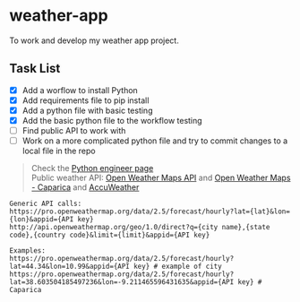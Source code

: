 # weather-app
To work and develop my weather app project. 

## Task List
- [x] Add a worflow to install Python
- [x] Add requirements file to pip install
- [x] Add a python file with basic testing
- [x] Add the basic python file to the workflow testing
- [ ] Find public API to work with
- [ ] Work on a more complicated python file and try to commit changes to a local file in the repo

> Check the [Python engineer page](https://www.python-engineer.com/posts/run-python-github-actions/)  
> Public weather API: [Open Weather Maps API](https://openweathermap.org/api/one-call-3#how) and [Open Weather Maps - Caparica](https://openweathermap.org/city/8013114) and [AccuWeather](https://developer.accuweather.com/packages)

```
Generic API calls: 
https://pro.openweathermap.org/data/2.5/forecast/hourly?lat={lat}&lon={lon}&appid={API key}
http://api.openweathermap.org/geo/1.0/direct?q={city name},{state code},{country code}&limit={limit}&appid={API key}

Examples: 
https://pro.openweathermap.org/data/2.5/forecast/hourly?lat=44.34&lon=10.99&appid={API key} # example of city
https://pro.openweathermap.org/data/2.5/forecast/hourly?lat=38.603504185497236&lon=-9.211465596431635&appid={API key} # Caparica

```
